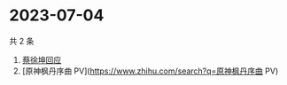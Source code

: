 # 2023-07-04

共 2 条

<!-- BEGIN ZHIHUSEARCH -->
<!-- 最后更新时间 Tue Jul 04 2023 01:08:40 GMT+0800 (China Standard Time) -->
1. [蔡徐坤回应](https://www.zhihu.com/search?q=蔡徐坤回应)
1. [原神枫丹序曲 PV](https://www.zhihu.com/search?q=原神枫丹序曲 PV)
<!-- END ZHIHUSEARCH -->
